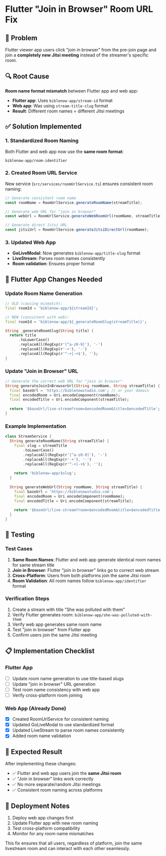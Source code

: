 # Flutter "Join in Browser" Room URL Fix

## 🚨 **Problem**
Flutter viewer app users click "join in browser" from the pre-join page and join a **completely new Jitsi meeting** instead of the streamer's specific room.

## 🔍 **Root Cause**
**Room name format mismatch** between Flutter app and web app:

- **Flutter app**: Uses `biblenow-app/stream-id` format
- **Web app**: Was using `stream-title-slug` format  
- **Result**: Different room names = different Jitsi meetings

## ✅ **Solution Implemented**

### **1. Standardized Room Naming**
Both Flutter and web app now use the **same room format**:
```
biblenow-app/room-identifier
```

### **2. Created Room URL Service**
New service (`src/services/roomUrlService.ts`) ensures consistent room naming:

```typescript
// Generate consistent room name
const roomName = RoomUrlService.generateRoomName(streamTitle);

// Generate web URL for "join in browser"
const webUrl = RoomUrlService.generateWebRoomUrl(roomName, streamTitle);

// Generate direct Jitsi URL
const jitsiUrl = RoomUrlService.generateJitsiDirectUrl(roomName);
```

### **3. Updated Web App**
- **GoLiveModal**: Now generates `biblenow-app/title-slug` format
- **LiveStream**: Parses room names consistently
- **Room validation**: Ensures proper format

## 🔧 **Flutter App Changes Needed**

### **Update Room Name Generation**
```dart
// OLD (causing mismatch):
final roomId = 'biblenow-app/${streamId}';

// NEW (consistent with web):
final roomId = 'biblenow-app/${_generateRoomSlug(streamTitle)}';

String _generateRoomSlug(String title) {
  return title
      .toLowerCase()
      .replaceAll(RegExp(r'[^a-z0-9]'), '-')
      .replaceAll(RegExp(r'-+'), '-')
      .replaceAll(RegExp(r'^-+|-+$'), '');
}
```

### **Update "Join in Browser" URL**
```dart
// Generate the correct web URL for "join in browser"
String generateJoinInBrowserUrl(String roomName, String streamTitle) {
  final baseUrl = 'https://biblenowstudio.com'; // or your domain
  final encodedRoom = Uri.encodeComponent(roomName);
  final encodedTitle = Uri.encodeComponent(streamTitle);
  
  return '$baseUrl/live-stream?room=$encodedRoom&title=$encodedTitle';
}
```

### **Example Implementation**
```dart
class StreamService {
  String generateRoomName(String streamTitle) {
    final slug = streamTitle
        .toLowerCase()
        .replaceAll(RegExp(r'[^a-z0-9]'), '-')
        .replaceAll(RegExp(r'-+'), '-')
        .replaceAll(RegExp(r'^-+|-+$'), '');
    
    return 'biblenow-app/$slug';
  }
  
  String generateWebUrl(String roomName, String streamTitle) {
    final baseUrl = 'https://biblenowstudio.com';
    final encodedRoom = Uri.encodeComponent(roomName);
    final encodedTitle = Uri.encodeComponent(streamTitle);
    
    return '$baseUrl/live-stream?room=$encodedRoom&title=$encodedTitle';
  }
}
```

## 🧪 **Testing**

### **Test Cases**
1. **Same Room Names**: Flutter and web app generate identical room names for same stream title
2. **Join in Browser**: Flutter "join in browser" links go to correct web stream
3. **Cross-Platform**: Users from both platforms join the same Jitsi room
4. **Room Validation**: All room names follow `biblenow-app/identifier` format

### **Verification Steps**
1. Create a stream with title "She was polluted with them"
2. Verify Flutter generates room: `biblenow-app/she-was-polluted-with-them`
3. Verify web app generates same room name
4. Test "join in browser" from Flutter app
5. Confirm users join the same Jitsi meeting

## 📋 **Implementation Checklist**

### **Flutter App**
- [ ] Update room name generation to use title-based slugs
- [ ] Update "join in browser" URL generation
- [ ] Test room name consistency with web app
- [ ] Verify cross-platform room joining

### **Web App** (Already Done)
- [x] Created RoomUrlService for consistent naming
- [x] Updated GoLiveModal to use standardized format
- [x] Updated LiveStream to parse room names consistently
- [x] Added room name validation

## 🎯 **Expected Result**
After implementing these changes:
- ✅ Flutter and web app users join the **same Jitsi room**
- ✅ "Join in browser" links work correctly
- ✅ No more separate/random Jitsi meetings
- ✅ Consistent room naming across platforms

## 🚀 **Deployment Notes**
1. Deploy web app changes first
2. Update Flutter app with new room naming
3. Test cross-platform compatibility
4. Monitor for any room name mismatches

This fix ensures that all users, regardless of platform, join the same livestream room and can interact with each other seamlessly.
